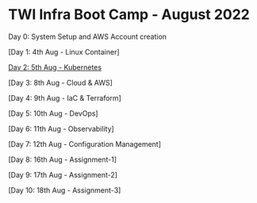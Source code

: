 # TWI Infra Boot Camp - August 2022

Day 0: System Setup and AWS Account creation 

[Day 1: 4th Aug - Linux Container]

[Day 2: 5th Aug - Kubernetes](./kubernetes)

[Day 3: 8th Aug - Cloud & AWS]

[Day 4: 9th Aug - IaC & Terraform]

[Day 5: 10th Aug - DevOps]

[Day 6: 11th Aug - Observability]

[Day 7: 12th Aug - Configuration Management]

[Day 8: 16th Aug - Assignment-1]

[Day 9: 17th Aug - Assignment-2]

[Day 10: 18th Aug - Assignment-3]
